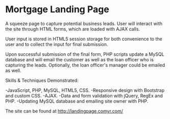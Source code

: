 # Mortgage Landing Page
A squeeze page to capture potential business leads.
User will interact with the site through HTML forms, which are loaded with AJAX calls.

User input is stored in HTML5 session storage for both convenience to the user and to collect the input for final submission.

Upon successful submission of the final form, PHP scripts update a MySQL database and will email the customer as well as the loan officer who is capturing the leads. Optionally, the loan officer's manager could be emailed as well.

Skills & Techniques Demonstrated:

-JavaScript, PHP, MySQL, HTML5, CSS.
-Responsive design with Bootstrap and custom CSS.
-AJAX.
-Data and form validation with jQuery, RegEx and PHP.
-Updating MySQL database and emailing site owner with PHP.


The site can be found at http://landingpage.comyr.com/
